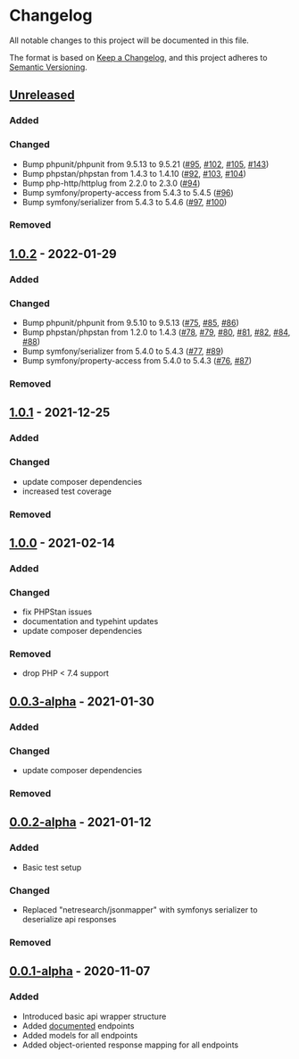 # Changelog
All notable changes to this project will be documented in this file.

The format is based on [Keep a Changelog](https://keepachangelog.com/en/1.0.0/),
and this project adheres to [Semantic Versioning](https://semver.org/spec/v2.0.0.html).

## [Unreleased]
### Added

### Changed
- Bump phpunit/phpunit from 9.5.13 to 9.5.21 ([#95](https://github.com/stephan-strate/php-cover-art-archive-api/pull/95), [#102](https://github.com/stephan-strate/php-cover-art-archive-api/pull/102), [#105](https://github.com/stephan-strate/php-cover-art-archive-api/pull/105), [#143](https://github.com/stephan-strate/php-cover-art-archive-api/pull/143))
- Bump phpstan/phpstan from 1.4.3 to 1.4.10 ([#92](https://github.com/stephan-strate/php-cover-art-archive-api/pull/92), [#103](https://github.com/stephan-strate/php-cover-art-archive-api/pull/103), [#104](https://github.com/stephan-strate/php-cover-art-archive-api/pull/104))
- Bump php-http/httplug from 2.2.0 to 2.3.0 ([#94](https://github.com/stephan-strate/php-cover-art-archive-api/pull/94))
- Bump symfony/property-access from 5.4.3 to 5.4.5 ([#96](https://github.com/stephan-strate/php-cover-art-archive-api/pull/96))
- Bump symfony/serializer from 5.4.3 to 5.4.6 ([#97](https://github.com/stephan-strate/php-cover-art-archive-api/pull/97), [#100](https://github.com/stephan-strate/php-cover-art-archive-api/pull/100))

### Removed

## [1.0.2] - 2022-01-29
### Added

### Changed
- Bump phpunit/phpunit from 9.5.10 to 9.5.13 ([#75](https://github.com/stephan-strate/php-cover-art-archive-api/pull/75), [#85](https://github.com/stephan-strate/php-cover-art-archive-api/pull/85), [#86](https://github.com/stephan-strate/php-cover-art-archive-api/pull/86))
- Bump phpstan/phpstan from 1.2.0 to 1.4.3 ([#78](https://github.com/stephan-strate/php-cover-art-archive-api/pull/78), [#79](https://github.com/stephan-strate/php-cover-art-archive-api/pull/79), [#80](https://github.com/stephan-strate/php-cover-art-archive-api/pull/80), [#81](https://github.com/stephan-strate/php-cover-art-archive-api/pull/81), [#82](https://github.com/stephan-strate/php-cover-art-archive-api/pull/82), [#84](https://github.com/stephan-strate/php-cover-art-archive-api/pull/84), [#88](https://github.com/stephan-strate/php-cover-art-archive-api/pull/88))
- Bump symfony/serializer from 5.4.0 to 5.4.3 ([#77](https://github.com/stephan-strate/php-cover-art-archive-api/pull/77), [#89](https://github.com/stephan-strate/php-cover-art-archive-api/pull/89))
- Bump symfony/property-access from 5.4.0 to 5.4.3 ([#76](https://github.com/stephan-strate/php-cover-art-archive-api/pull/76), [#87](https://github.com/stephan-strate/php-cover-art-archive-api/pull/87))

### Removed

## [1.0.1] - 2021-12-25
### Added

### Changed
- update composer dependencies
- increased test coverage

### Removed

## [1.0.0] - 2021-02-14
### Added

### Changed
- fix PHPStan issues
- documentation and typehint updates
- update composer dependencies

### Removed
- drop PHP < 7.4 support

## [0.0.3-alpha] - 2021-01-30
### Added

### Changed
- update composer dependencies

### Removed

## [0.0.2-alpha] - 2021-01-12
### Added
- Basic test setup

### Changed
- Replaced "netresearch/jsonmapper" with symfonys serializer to deserialize api responses

### Removed

## [0.0.1-alpha] - 2020-11-07
### Added
- Introduced basic api wrapper structure
- Added [documented](https://musicbrainz.org/doc/Cover_Art_Archive/API) endpoints
- Added models for all endpoints
- Added object-oriented response mapping for all endpoints

[Unreleased]: https://github.com/stephan-strate/php-cover-art-archive-api/compare/v1.0.2...HEAD
[0.0.1-alpha]: https://github.com/stephan-strate/php-cover-art-archive-api/releases/tag/v0.0.1-alpha
[0.0.2-alpha]: https://github.com/stephan-strate/php-cover-art-archive-api/compare/v0.0.1-alpha...v0.0.2-alpha
[0.0.3-alpha]: https://github.com/stephan-strate/php-cover-art-archive-api/compare/v0.0.2-alpha...v0.0.3-alpha
[1.0.0]: https://github.com/stephan-strate/php-cover-art-archive-api/compare/v0.0.3-alpha...v1.0.0
[1.0.1]: https://github.com/stephan-strate/php-cover-art-archive-api/compare/v1.0.0...v1.0.1
[1.0.2]:https://github.com/stephan-strate/php-cover-art-archive-api/compare/v1.0.1...v1.0.2
